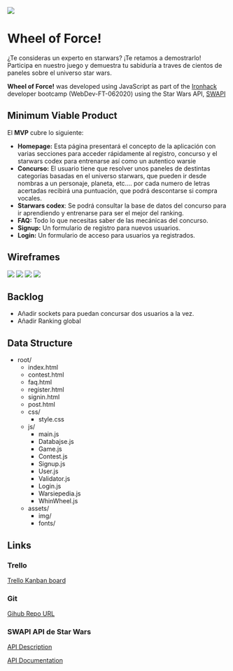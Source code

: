 ![](https://github.com/puigmar/WheelOfForce/blob/master/poster.png)


# Wheel of Force!

¿Te consideras un experto en starwars? ¡Te retamos a demostrarlo! Participa en nuestro juego y demuestra tu sabiduría a traves de cientos de paneles sobre el universo star wars.

**Wheel of Force!** was developed using JavaScript as part of the [Ironhack](https://www.ironhack.com/) developer bootcamp (WebDev-FT-062020) using the Star Wars API, [SWAPI](https://swapi.dev)



## Minimum Viable Product

El **MVP** cubre lo siguiente:

- **Homepage:** Esta página presentará el concepto de la aplicación con varias secciones para acceder rápidamente al registro,  concurso y el starwars codex para entrenarse así como un autentico warsie
- **Concurso:** El usuario tiene que resolver unos paneles de destintas categorías basadas en el universo starwars, que pueden ir desde nombras a un personaje, planeta, etc.... por cada numero de letras acertadas recibirá una puntuación, que podrá descontarse si compra vocales.
- **Starwars codex**: Se podrá consultar la base de datos del concurso para ir aprendiendo y entrenarse para ser el mejor del ranking.
- **FAQ:** Todo lo que necesitas saber de las mecánicas del concurso.
- **Signup:** Un formulario de registro para nuevos usuarios.
- **Login:** Un formulario de acceso para usuarios ya registrados.

## Wireframes

![](https://github.com/puigmar/WheelOfForce/blob/master/Wireframes/wireframe-mobile-1.jpg)
![](https://github.com/puigmar/WheelOfForce/blob/master/Wireframes/Desktop%20Copy%202.jpg)
![](https://github.com/puigmar/WheelOfForce/blob/master/Wireframes/Wireframe%20-%20Warsiepedia.jpg)
![](https://github.com/puigmar/WheelOfForce/blob/master/Wireframes/Desktop%20Copy%204.jpg)



## Backlog

- Añadir sockets para puedan concursar dos usuarios a la vez.
- Añadir Ranking global



## Data Structure

- root/
  - index.html
  - contest.html
  - faq.html
  - register.html
  - signin.html
  - post.html
  - css/
    - style.css
  - js/
    - main.js
    - Databajse.js
    - Game.js
    - Contest.js
    - Signup.js
    - User.js
    - Validator.js
    - Login.js
    - Warsiepedia.js
    - WhinWheel.js
  - assets/
    - img/
    - fonts/



## Links

### Trello

[Trello Kanban board](https://trello.com/b/n96kV54M/wheel-of-force)

### Git

[Gihub Repo URL](https://github.com/puigmar/WheelOfForce)

### SWAPI API de Star Wars

[API Description](https://swapi.dev/about)

[API Documentation](https://swapi.dev/documentation)
